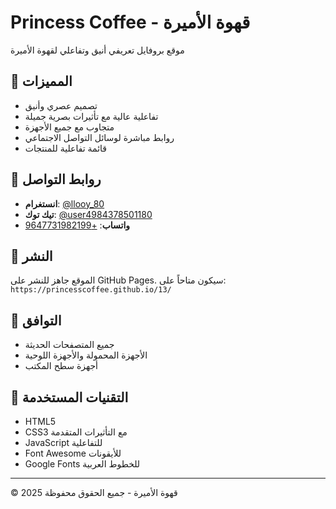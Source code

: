 # Princess Coffee - قهوة الأميرة

موقع بروفايل تعريفي أنيق وتفاعلي لقهوة الأميرة

## 🌟 المميزات

- تصميم عصري وأنيق
- تفاعلية عالية مع تأثيرات بصرية جميلة
- متجاوب مع جميع الأجهزة
- روابط مباشرة لوسائل التواصل الاجتماعي
- قائمة تفاعلية للمنتجات

## 🔗 روابط التواصل

- **انستغرام**: [@llooy_80](https://www.instagram.com/llooy_80?igsh=YWpudWk1eWNuY3Bj)
- **تيك توك**: [@user4984378501180](https://www.tiktok.com/@user4984378501180?_t=ZS-8zroZLu70lz&_r=1)
- **واتساب**: [+9647731982199](https://wa.me/9647731982199)

## 🚀 النشر

الموقع جاهز للنشر على GitHub Pages. سيكون متاحاً على:
`https://princesscoffee.github.io/13/`

## 📱 التوافق

- جميع المتصفحات الحديثة
- الأجهزة المحمولة والأجهزة اللوحية
- أجهزة سطح المكتب

## 🎨 التقنيات المستخدمة

- HTML5
- CSS3 مع التأثيرات المتقدمة
- JavaScript للتفاعلية
- Font Awesome للأيقونات
- Google Fonts للخطوط العربية

---

© 2025 قهوة الأميرة - جميع الحقوق محفوظة